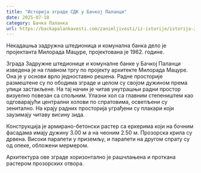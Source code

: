 ```yaml
---
title: "Историја зграде СДК у Бачкој Паланци"
date: 2025-07-10
category: Бачка Паланка
url: https://backapalankavesti.com/zanimljivosti/iz-istorije/istorija-zgrade-sdk-u-backoj-palanci/
---
```


Некадашња задружна штедионица и комунална банка дело је пројектанта Милорада Мацуре, пројектована је 1962. године.

Зграда Задружне штедионице и комуналне банке у Бачкој Паланци изведена је на главном тргу по пројекту архитекте Милорада Мацуре. Она је у основи врло једноставно решена. Радне просторије размештене су по ободима зграде и целом су својом дужином према улици застакљене. На тај начин је читав унутрашњи радни простор визуелно повезан са спољним. Улазни хол са главним степеништем као одговарајући централни холови по спратовима, осветљени су зенитално. На крају радних просторија уграђени су плакари који заузимају читаву висину зида.

Конструкција је армирано-бетонски растер са еркерима који на бочним фасадама имају дужину 3.00 м а на чеоним 2.50 м. Прозорска крила су дрвена. Високи парапети у приземљу, и парапети на другом спрату су од опеке, обложени мермером.

Архитектура ове зграде хоризонтално је рашчлањена и проткана растером прозорских отвора.
